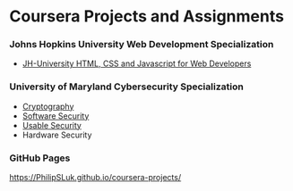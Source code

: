 # Coursera Projects and Assignments

### Johns Hopkins University Web Development Specialization

* <a href="jhu-fullstack-course4/README.md">JH-University HTML, CSS and Javascript for Web Developers</a>

### University of Maryland Cybersecurity Specialization

* <a href="https://www.coursera.org/learn/cryptography">Cryptography</a>
* <a href="https://www.coursera.org/learn/software-security/home/welcome">Software Security</a>
* <a href="https://www.coursera.org/learn/usable-security/home/welcome">Usable Security</a>
* Hardware Security

### GitHub Pages

https://PhilipSLuk.github.io/coursera-projects/
